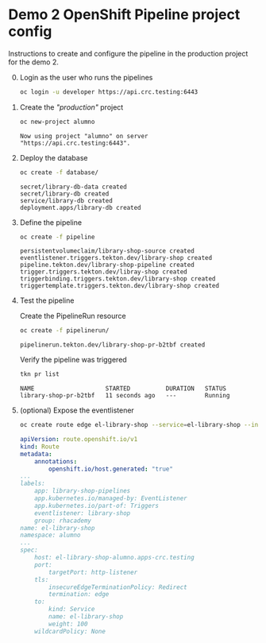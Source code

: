 # Demo 2 OpenShift Pipeline project config

Instructions to create and configure the pipeline in the production project for the demo 2.

0. Login as the user who runs the pipelines

    ~~~sh
    oc login -u developer https://api.crc.testing:6443
    ~~~

1. Create the *"production"* project

    ~~~sh
    oc new-project alumno
    ~~~

    ~~~output
    Now using project "alumno" on server "https://api.crc.testing:6443".
    ~~~

2.  Deploy the database

    ~~~sh
    oc create -f database/
    ~~~

    ~~~output
    secret/library-db-data created
    secret/library-db created
    service/library-db created
    deployment.apps/library-db created
    ~~~

3. Define the pipeline

    ~~~sh
    oc create -f pipeline
    ~~~

    ~~~output
    persistentvolumeclaim/library-shop-source created
    eventlistener.triggers.tekton.dev/library-shop created
    pipeline.tekton.dev/library-shop-pipeline created
    trigger.triggers.tekton.dev/libray-shop created
    triggerbinding.triggers.tekton.dev/library-shop created
    triggertemplate.triggers.tekton.dev/library-shop created
    ~~~

4. Test the pipeline

    Create the PipelineRun resource

    ~~~sh
    oc create -f pipelinerun/
    ~~~

    ~~~output
    pipelinerun.tekton.dev/library-shop-pr-b2tbf created
    ~~~

    Verify the pipeline was triggered

    ~~~sh
    tkn pr list
    ~~~

    ~~~output
    NAME                    STARTED          DURATION   STATUS
    library-shop-pr-b2tbf   11 seconds ago   ---        Running
    ~~~

5. (optional) Expose the eventlistener

    ~~~sh
    oc create route edge el-library-shop --service=el-library-shop --insecure-policy=Redirect -o yaml
    ~~~

    ~~~yaml
    apiVersion: route.openshift.io/v1
    kind: Route
    metadata:
        annotations:
            openshift.io/host.generated: "true"
    ...
    labels:
        app: library-shop-pipelines
        app.kubernetes.io/managed-by: EventListener
        app.kubernetes.io/part-of: Triggers
        eventlistener: library-shop
        group: rhacademy
    name: el-library-shop
    namespace: alumno
    ...
    spec:
        host: el-library-shop-alumno.apps-crc.testing
        port:
            targetPort: http-listener
        tls:
            insecureEdgeTerminationPolicy: Redirect
            termination: edge
        to:
            kind: Service
            name: el-library-shop
            weight: 100
        wildcardPolicy: None
    ~~~
